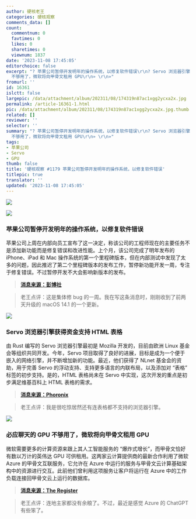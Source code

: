 ```yaml
---
author: 硬核老王
categories: 硬核观察
comments_data: []
count:
  commentnum: 0
  favtimes: 0
  likes: 0
  sharetimes: 0
  viewnum: 1837
date: '2023-11-08 17:45:05'
editorchoice: false
excerpt: "? 苹果公司暂停开发明年的操作系统，以修复软件错误\r\n? Servo 浏览器引擎获得资金支持 HTML 表格\r\n? 必应聊天的 GPU
  不够用了，微软将向甲骨文租用 GPU\r\n» \r\n»"
fromurl: ''
id: 16361
islctt: false
largepic: /data/attachment/album/202311/08/174319n87ac1xgg2ycxa2x.jpg
permalink: /article-16361-1.html
pic: /data/attachment/album/202311/08/174319n87ac1xgg2ycxa2x.jpg.thumb.jpg
related: []
reviewer: ''
selector: ''
summary: "? 苹果公司暂停开发明年的操作系统，以修复软件错误\r\n? Servo 浏览器引擎获得资金支持 HTML 表格\r\n? 必应聊天的 GPU
  不够用了，微软将向甲骨文租用 GPU\r\n» \r\n»"
tags:
- 苹果公司
- Servo
- GPU
thumb: false
title: '硬核观察 #1179 苹果公司暂停开发明年的操作系统，以修复软件错误'
titlepic: true
translator: ''
updated: '2023-11-08 17:45:05'
---
```


![](/data/attachment/album/202311/08/174319n87ac1xgg2ycxa2x.jpg)


![](/data/attachment/album/202311/08/174356p6wn2kl8okkwno9n.png)


### 苹果公司暂停开发明年的操作系统，以修复软件错误


苹果公司上周在内部向员工宣布了这一决定，称该公司的工程师现在的主要任务不是添加新功能而是修复错误和改进性能。上个月，该公司完成了明年发布的 iPhone、iPad 和 Mac 操作系统的第一个里程碑版本，但在内部测试中发现了太多的问题，因此推迟了第二个里程碑版本的发布工作，暂停新功能开发一周，专注于修复错误。不过暂停开发不大会影响新版本的发布。



> 
> **[消息来源：彭博社](https://www.bloomberg.com/news/articles/2023-11-07/apple-delays-work-on-ios-18-macos-15-watchos-11-due-to-problems-with-bugs)**
> 
> 
> 



> 
> 老王点评：这是集体修 bug 的一周。我在写这条消息时，刚刚收到了前两天升级的 macOS 14.1 的一个更新。
> 
> 
> 


![](/data/attachment/album/202311/08/174417c5lf18zmmgmlmryg.png)


### Servo 浏览器引擎获得资金支持 HTML 表格


由 Rust 编写的 Servo 浏览器引擎最初是 Mozilla 开发的，目前由欧洲 Linux 基金会等组织共同开发。今年，Servo 项目取得了良好的进展，目标是成为一个便于嵌入的网络引擎，并不断增加新的功能。最近，他们获得了 NLnet 基金会的资助，用于完善 Servo 的浮动支持、支持更多语言的内联布局，以及添加对 “表格” 标签的初步支持。是的，HTML 表格尚未在 Servo 中实现，这次开发的重点是初步满足维基百科上 HTML 表格的需求。



> 
> **[消息来源：Phoronix](https://www.phoronix.com/news/Servo-Grant-Funding-Table)**
> 
> 
> 



> 
> 老王点评：我是很吃惊居然还有连表格都不支持的浏览器引擎。
> 
> 
> 


![](/data/attachment/album/202311/08/174438jhj3035jfjhhsn7f.png)


### 必应聊天的 GPU 不够用了，微软将向甲骨文租用 GPU


微软需要更多的计算资源来跟上其人工智能服务的 “爆炸式增长”，而甲骨文恰好有数以万计的英伟达 GPU 可供租用。这两家云计算提供商的最新合作利用了微软 Azure 的甲骨文互联服务，它允许在 Azure 中运行的服务与甲骨文云计算基础架构中的资源进行交互。此前他们曾利用这项服务让客户将运行在 Azure 中的工作负载连接回甲骨文云上运行的数据库。



> 
> **[消息来源：The Register](https://www.theregister.com/2023/11/07/bing_gpu_oracle/)**
> 
> 
> 



> 
> 老王点评：连地主家都没有余粮了。不过，最近是感觉 Azure 的 ChatGPT 有些笨了。
> 
> 
>